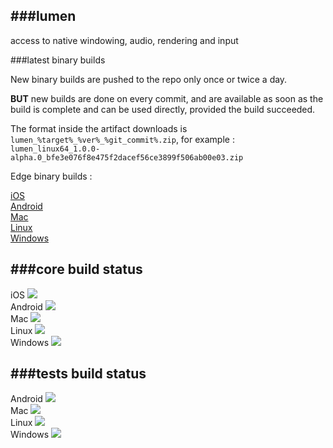 ###lumen 
---

access to native windowing, audio, rendering and input

###latest binary builds

New binary builds are pushed to the repo only once or twice a day.

**BUT** new builds are done on every commit, and are available as soon as the build is complete and can be used directly, provided the build succeeded. 

The format inside the artifact downloads is `lumen_%target%_%ver%_%git_commit%.zip`, for example : `lumen_linux64_1.0.0-alpha.0_bfe3e076f8e475f2dacef56ce3899f506ab00e03.zip`

Edge binary builds : 

[iOS](http://build.luxeengine.com:8111//repository/downloadAll/lumen_core_ios/latest.lastSuccessful)   
[Android](http://build.luxeengine.com:8111//repository/downloadAll/lumen_core_android/latest.lastSuccessful)   
[Mac](http://build.luxeengine.com:8111//repository/downloadAll/lumen_core_mac/latest.lastSuccessful)   
[Linux](http://build.luxeengine.com:8111//repository/downloadAll/lumen_core_linux/latest.lastSuccessful)   
[Windows](http://build.luxeengine.com:8111//repository/downloadAll/lumen_core_windows/latest.lastSuccessful)   


###core build status
---

iOS <a target="_blank" href="http://build.luxeengine.com:8111/viewType.html?buildTypeId=lumen_core_ios&guest=1">
<img src="http://build.luxeengine.com:8111/app/rest/builds/buildType:(id:lumen_core_ios)/statusIcon"/>
</a>   
Android <a target="_blank" href="http://build.luxeengine.com:8111/viewType.html?buildTypeId=lumen_core_android&guest=1">
<img src="http://build.luxeengine.com:8111/app/rest/builds/buildType:(id:lumen_core_android)/statusIcon"/>
</a>   
Mac <a target="_blank" href="http://build.luxeengine.com:8111/viewType.html?buildTypeId=lumen_core_mac&guest=1">
<img src="http://build.luxeengine.com:8111/app/rest/builds/buildType:(id:lumen_core_mac)/statusIcon"/>
</a>   
Linux <a target="_blank" href="http://build.luxeengine.com:8111/viewType.html?buildTypeId=lumen_core_linux&guest=1">
<img src="http://build.luxeengine.com:8111/app/rest/builds/buildType:(id:lumen_core_linux)/statusIcon"/>
</a>   
Windows <a target="_blank" href="http://build.luxeengine.com:8111/viewType.html?buildTypeId=lumen_core_windows&guest=1">
<img src="http://build.luxeengine.com:8111/app/rest/builds/buildType:(id:lumen_core_windows)/statusIcon"/>
</a>

###tests build status
---

Android <a target="_blank" href="http://build.luxeengine.com:8111/viewType.html?buildTypeId=lumen_tests_android&guest=1">
<img src="http://build.luxeengine.com:8111/app/rest/builds/buildType:(id:lumen_tests_android)/statusIcon"/>
</a>   
Mac <a target="_blank" href="http://build.luxeengine.com:8111/viewType.html?buildTypeId=lumen_tests_mac&guest=1">
<img src="http://build.luxeengine.com:8111/app/rest/builds/buildType:(id:lumen_tests_mac)/statusIcon"/>
</a>   
Linux <a target="_blank" href="http://build.luxeengine.com:8111/viewType.html?buildTypeId=lumen_tests_linux&guest=1">
<img src="http://build.luxeengine.com:8111/app/rest/builds/buildType:(id:lumen_tests_linux)/statusIcon"/>
</a>   
Windows <a target="_blank" href="http://build.luxeengine.com:8111/viewType.html?buildTypeId=lumen_tests_windows&guest=1">
<img src="http://build.luxeengine.com:8111/app/rest/builds/buildType:(id:lumen_tests_windows)/statusIcon"/>
</a>
